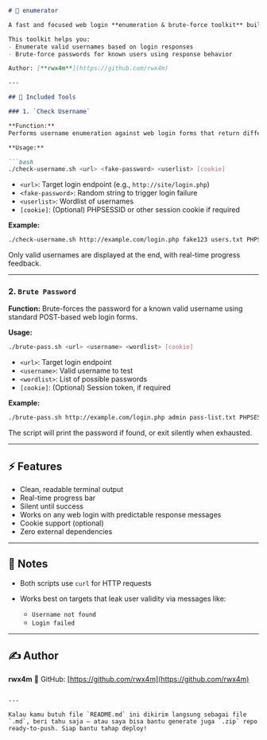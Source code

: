 ````markdown
# 🔐 enumerator

A fast and focused web login **enumeration & brute-force toolkit** built for offensive security and CTF use cases.

This toolkit helps you:
- Enumerate valid usernames based on login responses
- Brute-force passwords for known users using response behavior

Author: [**rwx4m**](https://github.com/rwx4m)

---

## 📁 Included Tools

### 1. `Check Username`

**Function:**  
Performs username enumeration against web login forms that return different messages for valid/invalid usernames.

**Usage:**

```bash
./check-username.sh <url> <fake-password> <userlist> [cookie]
````

* `<url>`: Target login endpoint (e.g., `http://site/login.php`)
* `<fake-password>`: Random string to trigger login failure
* `<userlist>`: Wordlist of usernames
* `[cookie]`: (Optional) PHPSESSID or other session cookie if required

**Example:**

```bash
./check-username.sh http://example.com/login.php fake123 users.txt PHPSESSID=abc123
```

Only valid usernames are displayed at the end, with real-time progress feedback.

---

### 2. `Brute Password`

**Function:**
Brute-forces the password for a known valid username using standard POST-based web login forms.

**Usage:**

```bash
./brute-pass.sh <url> <username> <wordlist> [cookie]
```

* `<url>`: Target login endpoint
* `<username>`: Valid username to test
* `<wordlist>`: List of possible passwords
* `[cookie]`: (Optional) Session token, if required

**Example:**

```bash
./brute-pass.sh http://example.com/login.php admin pass-list.txt PHPSESSID=xyz456
```

The script will print the password if found, or exit silently when exhausted.

---

## ⚡ Features

* Clean, readable terminal output
* Real-time progress bar
* Silent until success
* Works on any web login with predictable response messages
* Cookie support (optional)
* Zero external dependencies

---

## 📌 Notes

* Both scripts use `curl` for HTTP requests
* Works best on targets that leak user validity via messages like:

  * `Username not found`
  * `Login failed`

---

## ✍️ Author

**rwx4m**
🔗 GitHub: [https://github.com/rwx4m](https://github.com/rwx4m)

```

---

Kalau kamu butuh file `README.md` ini dikirim langsung sebagai file `.md`, beri tahu saja — atau saya bisa bantu generate juga `.zip` repo ready-to-push. Siap bantu tahap deploy!
```
